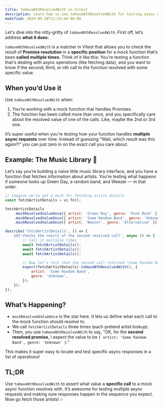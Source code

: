 ```yaml
---
title: toHaveNthResolvedWith in Vitest
description: Learn how to use toHaveNthResolvedWith for testing async calls.
modified: 2024-09-28T12:53:44-06:00
---
```


Let's dive into the nitty-gritty of `toHaveNthResolvedWith`. First off, let’s address **what it does**:

`toHaveNthResolvedWith` is a matcher in Vitest that allows you to check the result of **Promise resolution** in a **specific position** for a mock function that’s been **called multiple times**. Think of it like this: You're testing a function that's dealing with async operations (like fetching data), and you want to know if the second, third, or nth call to the function resolved with some specific value.

## When you’d Use it

Use `toHaveNthResolvedWith` when:

1. You’re working with a mock function that handles Promises.
2. The function has been called more than once, and you specifically care about the resolved value of one of the calls. Like, maybe the 2nd or 3rd one.

It’s super useful when you're testing how your function handles **multiple async requests** over time. Instead of guessing "Wait, which result was this again?!" you can just zero in on the exact call you care about.

## Example: The Music Library 👀

Let’s say you’re building a naive little music library interface, and you have a function that fetches information about artists. You’re testing what happens if someone looks up Green Day, a random band, and Weezer — in that order.

```js
// Imagine we’ve got a mock for fetching artist details
const fetchArtistDetails = vi.fn();

fetchArtistDetails
	.mockResolvedValueOnce({ artist: 'Green Day', genre: 'Punk Rock' })
	.mockResolvedValueOnce({ artist: 'Some Random Band', genre: 'Unknown' })
	.mockResolvedValueOnce({ artist: 'Weezer', genre: 'Alternative' });

describe('fetchArtistDetails', () => {
	it('checks the result of the second resolved call', async () => {
		// Call it multiple times
		await fetchArtistDetails();
		await fetchArtistDetails();
		await fetchArtistDetails();

		// Now let’s test that the second call returned "Some Random Band"
		expect(fetchArtistDetails).toHaveNthResolvedWith(2, {
			artist: 'Some Random Band',
			genre: 'Unknown',
		});
	});
});
```

## What’s Happening?

- `mockResolvedValueOnce` is the star here. It lets us define what each call to the mock function should resolve to.
- We call `fetchArtistDetails` three times (each pretend artist lookup).
- Then, you use `toHaveNthResolvedWith` to say, "OK, for the **second resolved promise**, I expect the value to be `{ artist: 'Some Random Band', genre: 'Unknown' }`."

This makes it super easy to locate and test specific async responses in a list of operations!

## TL;DR

Use `toHaveNthResolvedWith` to assert what value a **specific call** to a mock async function resolves with. It’s awesome for testing multiple async requests and making sure responses happen in the sequence you expect. Now go fetch those artists! 🎶

